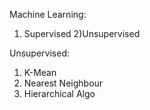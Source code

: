 Machine Learning:
1) Supervised 
2)Unsupervised

Unsupervised:
1) K-Mean
2) Nearest Neighbour
3) Hierarchical Algo
